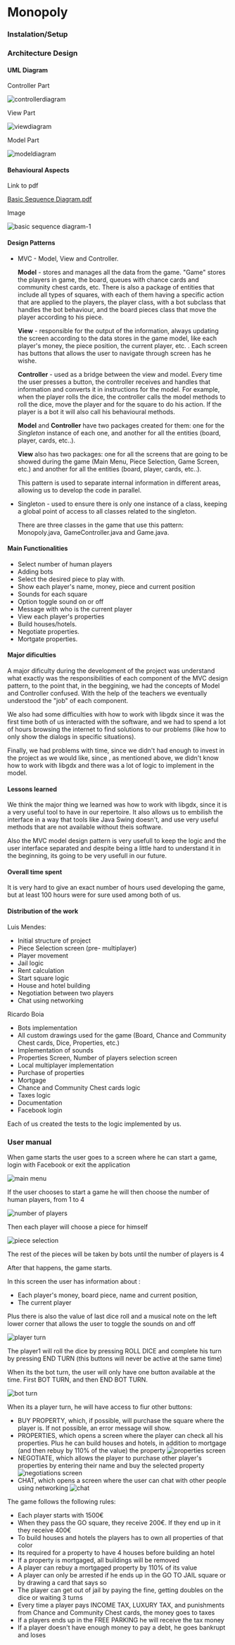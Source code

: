 # Monopoly

### Instalation/Setup

### Architecture Design
 
#### UML Diagram

Controller Part

![controllerdiagram](https://user-images.githubusercontent.com/36206773/40877813-bd3e527e-667e-11e8-99d4-07c5ba4c1ef4.png)

View Part

![viewdiagram](https://user-images.githubusercontent.com/36206773/40888429-d1a50a66-674e-11e8-8b4e-fa214fd2ea8c.png)

Model Part

![modeldiagram](https://user-images.githubusercontent.com/36206773/40877804-9c8aaa46-667e-11e8-8e47-b8859a846bfb.png)
 
#### Behavioural Aspects

Link to pdf

[Basic Sequence Diagram.pdf](https://github.com/adobe/brackets/files/1958945/Basic.Sequence.Diagram.pdf)

Image

![basic sequence diagram-1](https://user-images.githubusercontent.com/36206773/39408808-fe662df0-4bd3-11e8-9e2b-cfc22558f7fb.png)
 
#### Design Patterns
 
- MVC - Model, View and Controller.
 
  **Model** - stores and manages all the data from the game. "Game" stores the players in game, the board, queues with chance cards and community chest cards, etc. There is also a package of entities that include all types of squares, with each of them having a specific action that are applied to the players, the player class, with a bot subclass that handles the bot behaviour, and the board pieces class that move the player according to his piece.
 
  **View** - responsible for the output of the information, always updating the screen according to the data stores in the game model, like each player's money, the piece position, the current player, etc. . Each screen has buttons that allows the user to navigate through screen has he wishe.
 
  **Controller** - used as a bridge between the view and model. Every time the user presses a button, the controller receives and handles that information and converts it in instructions for the model. For example, when the player rolls the dice, the controller calls the model methods to roll the dice, move the player and for the square to do his action. If the player is a bot it will also call his behavioural methods.
  
  **Model** and **Controller** have two packages created for them: one for the *Singleton* instance of each one, and another for all the entities (board, player, cards, etc..).
  
  **View** also has two packages: one for all the screens that are going to be showed during the game (Main Menu, Piece Selection, Game Screen, etc.) and another for all the entities (board, player, cards, etc..).
  
  This pattern is used to separate internal information in different areas, allowing us to develop the code in parallel.
  
- Singleton - used to ensure there is only one instance of a class, keeping a global point of access to all classes related to the singleton.
 
  There are three classes in the game that use this pattern: Monopoly.java, GameController.java and Game.java.
 
#### Main Functionalities
 
- Select number of human players
- Adding bots
- Select the desired piece to play with.
- Show each player's name, money, piece and current position
- Sounds for each square
- Option toggle sound on or off
- Message with who is the current player
- View each player's properties
- Build houses/hotels.
- Negotiate properties.
- Mortgate properties.
 
#### Major dificulties

A major dificulty during the development of the project was understand what exactly was the responsibilities of each component of the MVC design pattern, to the point that, in the beggining, we had the concepts of Model and Controller confused. With the help of the teachers we eventually understood the "job" of each component.

We also had some difficulties with how to work with libgdx since it was the first time both of us interacted with the software, and we had to spend a lot of hours browsing the internet to find solutions to our problems (like how to only show the dialogs in specific situations).

Finally, we had problems with time, since we didn't had enough to invest in the project as we would like, since , as mentioned above, we didn't know how to work with libgdx and there was a lot of logic to implement in the model.

#### Lessons learned

We think the major thing we learned was how to work with libgdx, since it is a very useful tool to have in our repertoire. It also allows us to embilish the interface in a way that tools like Java Swing doesn't, and use very useful methods that are not available without theis software.

Also the MVC model design pattern is very usefull to keep the logic and the user interface separated and despite being a little hard to understand it in the beginning, its going to be very usefull in our future. 

#### Overall time spent

It is very hard to give an exact number of hours used developing the game, but at least 100 hours were for sure used among both of us.

#### Distribution of the work

Luis Mendes: 

- Initial structure of project
- Piece Selection screen (pre- multiplayer)
- Player movement
- Jail logic
- Rent calculation
- Start square logic
- House and hotel building
- Negotiation between two players
- Chat using networking

Ricardo Boia 

- Bots implementation
- All custom drawings used for the game (Board, Chance and Community Chest cards, Dice, Properties, etc.)
- Implementation of sounds
- Properties Screen, Number of players selection screen
- Local multiplayer implementation
- Purchase of properties
- Mortgage
- Chance and Community Chest cards logic
- Taxes logic
- Documentation
- Facebook login

Each of us created the tests to the logic implemented by us.

### User manual
 
When game starts the user goes to a screen where he can start a game, login with Facebook or exit the application

![main menu](https://user-images.githubusercontent.com/25772346/40887972-7c7552d6-6748-11e8-88e4-1029ebe6d494.png)

If the user chooses to start a game he will then choose the number of human players, from 1 to 4

![number of players](https://user-images.githubusercontent.com/25772346/40852459-6e18b05c-65c2-11e8-8b6d-7767c53293d2.png)

Then each player will choose a piece for himself

![piece selection](https://user-images.githubusercontent.com/25772346/40852471-7426783a-65c2-11e8-8ba2-273770b33124.png)

The rest of the pieces will be taken by bots until the number of players is 4

After that happens, the game starts.

In this screen the user has information about :
- Each player's money, board piece, name and current position,
- The current player

Plus there is also the value of last dice roll and a musical note on the left lower corner that allows the user to toggle the sounds on and off 

![player turn](https://user-images.githubusercontent.com/25772346/40888032-672ca69e-6749-11e8-9c24-7209066d66a6.png)

The player1 will roll the dice by pressing ROLL DICE and complete his turn by pressing END TURN (this buttons will never be active at the same time)

When its the bot turn, the user will only have one button available at the time. First BOT TURN, and then END BOT TURN.

![bot turn](https://user-images.githubusercontent.com/25772346/40888033-6761f394-6749-11e8-9238-f43fb0a87952.png)

When its a player turn, he will have access to fiur other buttons:

- BUY PROPERTY, which, if possible, will purchase the square where the player is. If not possible, an error message will show.
- PROPERTIES, which opens a screen where the player can check all his properties. Plus he can build houses and hotels, in addition to mortgage (and then rebuy by 110% of the value) the property
![properties screen](https://user-images.githubusercontent.com/25772346/40852474-74b5b14e-65c2-11e8-81a6-207d3fb406f4.png)
- NEGOTIATE, which allows the player to purchase other player's properties by entering their name and buy the selected property
![negotiations screen](https://user-images.githubusercontent.com/25772346/40852469-73f0d3e2-65c2-11e8-9548-c63b9067c2ce.png)
- CHAT, which opens a screen where the user can chat with other people using networking
![chat](https://user-images.githubusercontent.com/25772346/40887971-7c2564d8-6748-11e8-81e3-0f4caf7b8525.png)

The game follows the following rules:
- Each player starts with 1500€
- When they pass the GO square, they receive 200€. If they end up in it they receive 400€
- To build houses and hotels the players has to own all properties of that color
- Its required for a property to have 4 houses before building an hotel
- If a property is mortgaged, all buildings will be removed
- A player can rebuy a mortgaged property by 110% of its value
- A player can only be arrested if he ends up in the GO TO JAIL square or by drawing a card that says so
- The player can get out of jail by paying the fine, getting doubles on the dice or waiting 3 turns
- Every time a player pays INCOME TAX, LUXURY TAX, and punishments from Chance and Community Chest cards, the money goes to taxes
- If a players ends up in the FREE PARKING he will receive the tax money
- If a player doesn't have enough money to pay a debt, he goes bankrupt and loses
